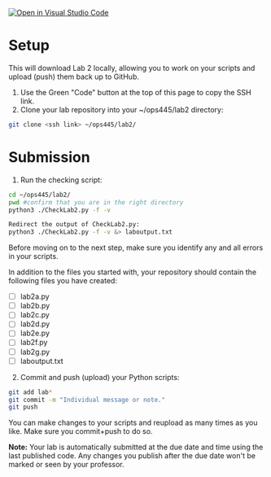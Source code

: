 [![Open in Visual Studio Code](https://classroom.github.com/assets/open-in-vscode-718a45dd9cf7e7f842a935f5ebbe5719a5e09af4491e668f4dbf3b35d5cca122.svg)](https://classroom.github.com/online_ide?assignment_repo_id=15074815&assignment_repo_type=AssignmentRepo)
# Setup
This will download Lab 2 locally, allowing you to work on your scripts and upload (push) them back up to GitHub.

1. Use the Green "Code" button at the top of this page to copy the SSH link.
1. Clone your lab repository into your ~/ops445/lab2 directory:
```bash
git clone <ssh link> ~/ops445/lab2/
```
# Submission
1. Run the checking script:
```bash
cd ~/ops445/lab2/
pwd #confirm that you are in the right directory
python3 ./CheckLab2.py -f -v

Redirect the output of CheckLab2.py:
python3 ./CheckLab2.py -f -v &> laboutput.txt
```
Before moving on to the next step, make sure you identify any and all errors in your scripts.

In addition to the files you started with, your repository should contain the
following files you have created:

- [ ] lab2a.py
- [ ] lab2b.py
- [ ] lab2c.py
- [ ] lab2d.py
- [ ] lab2e.py
- [ ] lab2f.py
- [ ] lab2g.py
- [ ] laboutput.txt

2. Commit and push (upload) your Python scripts:
```bash
git add lab*
git commit -m "Individual message or note."
git push
```

You can make changes to your scripts and reupload as many times as you like. Make sure you commit+push to do so.

**Note:** Your lab is automatically submitted at the due date and time using the last published code. Any changes you publish after the due date won't be marked or seen by your professor.
